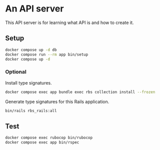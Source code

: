 # An API server

This API server is for learning what API is and how to create it.

## Setup

```sh
docker compose up -d db
docker compose run --rm app bin/setup
docker compose up -d
```

### Optional

Install type signatures.

```sh
docker compose exec app bundle exec rbs collection install --frozen
```

Generate type signatures for this Rails application.

```sh
bin/rails rbs_rails:all
```

## Test

```sh
docker compose exec rubocop bin/rubocop
docker compose exec app bin/rspec
```
